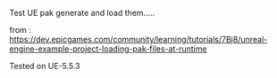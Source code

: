




Test UE pak generate and load them.....

from : https://dev.epicgames.com/community/learning/tutorials/7Bj8/unreal-engine-example-project-loading-pak-files-at-runtime


Tested on UE-5.5.3




